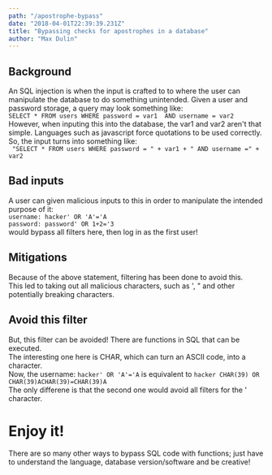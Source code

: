 ```yaml
---
path: "/apostrophe-bypass"
date: "2018-04-01T22:39:39.231Z"
title: "Bypassing checks for apostrophes in a database"
author: "Max Dulin"
---
```


<!-- 
This is a comment! It won't actually appear in the article. 
You can remove it if you'd like.

Edit the details in the header above please!

The date is already set to now, so you don't need to change it.

You can also remove the "author_link" line entirely 
if you don't have anything you'd like to link to.
-->

## Background
An SQL injection is when the input is crafted to to where the user can manipulate the database to do something unintended. 
Given a user and password storage, a query may look something like:   
`SELECT * FROM users WHERE password = var1  AND username = var2`  
However, when inputing this into the database, the var1 and var2 aren't that simple. Languages such as javascript force quotations to be
used correctly. So, the input turns into something like:   
``` "SELECT * FROM users WHERE password = " + var1 + " AND username =" + var2```

## Bad inputs
A user can given malicious inputs to this in order to manipulate the intended purpose of it:   
`username: hacker' OR 'A'='A`  
`password: password' OR 1+2='3`  
would bypass all filters here, then log in as the first user! 
## Mitigations
Because of the above statement, filtering has been done to avoid this.  
This led to taking out all malicious characters, such as ', " and other potentially breaking characters. 

## Avoid this filter
But, this filter can be avoided! There are functions in SQL that can be executed.  
The interesting one here is CHAR, which can turn an ASCII code, into a character.  
Now, the username: `hacker' OR 'A'='A` is equivalent to `hacker CHAR(39) OR CHAR(39)ACHAR(39)=CHAR(39)A`  
The only differene is that the second one would avoid all filters for the ' character.  
# Enjoy it!
There are so many other ways to bypass SQL code with functions; just have to understand the language, database version/software and be creative!



  
